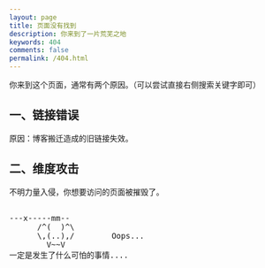 ```yaml
---
layout: page
title: 页面没有找到
description: 你来到了一片荒芜之地
keywords: 404
comments: false
permalink: /404.html
---
```


你来到这个页面，通常有两个原因。（可以尝试直接右侧搜索关键字即可）

## 一、链接错误

原因：博客搬迁造成的旧链接失效。

## 二、维度攻击

不明力量入侵，你想要访问的页面被摧毁了。

  <style>
    pre {
          background: none;
          border: none;
    }
  </style>

  <pre>         
---x-----mm--
      /^(  )^\
      \,(..),/        Oops...
        V~~V                     
一定是发生了什么可怕的事情....
    </pre>
